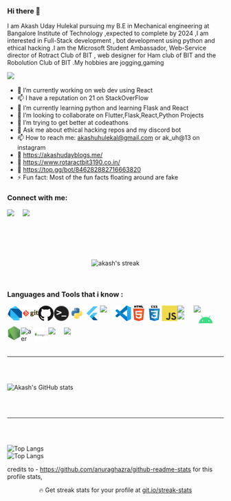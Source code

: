 ### Hi there 👋

<!-- [![Typing SVG](https://readme-typing-svg.herokuapp.com?font=serif&duration=4000&color=F75C7E&center=true&vCenter=true&lines=;I+am+from+West+Bengal%2C+India.;I+am+a+beginner+one+busy+with+studies.;This+is+my+hobby.;Thanks+for+checking+out+the+repositories.)](https://git.io/typing-svg) -->

   I am Akash Uday Hulekal pursuing my B.E in Mechanical engineering  at  Bangalore Institute of Technology ,expected to complete by 2024 ,I am interested in Full-Stack development , bot development using python and ethical hacking .I am the Microsoft Student Ambassador, Web-Service director of Rotract Club of BIT , web designer for Ham club of BIT and the Robolution Club of BIT .My hobbies are jogging,gaming 
   
   ![](https://visitor-badge.glitch.me/badge?page_id=akashgreninja.akashgreninja&left_text=MyPageVisitors)

- 🔭 I’m currently working on web dev using React
- 📫 I have a reputation on 21 on StackOverFlow
- 🌱 I’m currently learning python and learning Flask and React
- 👯 I’m looking to collaborate on Flutter,Flask,React,Python Projects
- 👯 I’m trying to get better at codeathons
- 💬 Ask me about ethical hacking repos and my discord bot
- 📫 How to reach me: akashuhulekal@gmail.com or ak_uh@13 on instagram
- 📱 https://akashudayblogs.me/
- 📱 https://www.rotaractbit3190.co.in/
- 📱 https://top.gg/bot/846282882716663820
- ⚡ Fun fact: Most of the fun facts floating around are fake


### Connect with me:
[<img align="left" width="36" src="https://cdn.jsdelivr.net/npm/simple-icons@v3/icons/linkedin.svg" />](https://www.linkedin.com/in/akash-uday-6a0b52224/)
[<img align="left" width="36" src="https://cdn.jsdelivr.net/npm/simple-icons@v3/icons/instagram.svg" />](https://www.instagram.com/ak_uh13//)

<br></br>
<br></br>
<br></br>
<p align="center">
    <img alt="akash's streak" src="https://github-readme-streak-stats.herokuapp.com/?user=akashgreninja&theme=monokai-metallian&hide_border=true"/>
  </a>
</p>
<br/>

### Languages and Tools that i know :
<img align="left" width="36" src="https://raw.githubusercontent.com/github/explore/80688e429a7d4ef2fca1e82350fe8e3517d3494d/topics/dart/dart.png" />
<img align="left" width="36" src="https://raw.githubusercontent.com/github/explore/80688e429a7d4ef2fca1e82350fe8e3517d3494d/topics/git/git.png" />
<img align="left" width="36" src="https://raw.githubusercontent.com/github/explore/78df643247d429f6cc873026c0622819ad797942/topics/github/github.png" />
<img align="left" width="36" src="https://raw.githubusercontent.com/github/explore/80688e429a7d4ef2fca1e82350fe8e3517d3494d/topics/terminal/terminal.png" />
<img align="left" width="36" src="https://raw.githubusercontent.com/github/explore/80688e429a7d4ef2fca1e82350fe8e3517d3494d/topics/python/python.png" />
<img align="left" width="36" src="https://raw.githubusercontent.com/github/explore/80688e429a7d4ef2fca1e82350fe8e3517d3494d/topics/flutter/flutter.png" />
<img align="left" width="36" src="https://firebase.google.com/downloads/brand-guidelines/PNG/logo-logomark.png" />
<img align="left" width="36" src="https://raw.githubusercontent.com/github/explore/80688e429a7d4ef2fca1e82350fe8e3517d3494d/topics/visual-studio-code/visual-studio-code.png" />

<img align="left" width="36" src="https://raw.githubusercontent.com/github/explore/80688e429a7d4ef2fca1e82350fe8e3517d3494d/topics/html/html.png" />
<img align="left" width="36" src="https://raw.githubusercontent.com/github/explore/80688e429a7d4ef2fca1e82350fe8e3517d3494d/topics/css/css.png" />
<img align="left" width="36" src="https://raw.githubusercontent.com/github/explore/80688e429a7d4ef2fca1e82350fe8e3517d3494d/topics/javascript/javascript.png" />
<img align="left" width="38" src="https://cdn.freebiesupply.com/logos/large/2x/pug-logo-png-transparent.png" />
<img align="left" width="38" src="https://w7.pngwing.com/pngs/166/342/png-transparent-flask-python-bottle-web-framework-web-application-flask-white-monochrome-shoe.png" />
<img align="left" width="50" src="https://quintagroup.com/cms/python/images/jinja2.png/@@images/image.png" />
<img align="left" alt="React" width="32px" src="https://raw.githubusercontent.com/github/explore/80688e429a7d4ef2fca1e82350fe8e3517d3494d/topics/android/android.png" />
<img align="left" alt="Node.js" width="32px" src="https://raw.githubusercontent.com/github/explore/80688e429a7d4ef2fca1e82350fe8e3517d3494d/topics/nodejs/nodejs.png" />

<br/>
<div/>
<br/>
<br>
<img align="left" alt="aer" width="32px" src="https://cdn.freebiesupply.com/logos/large/2x/react-1-logo-png-transparent.png"/>
<img align="left" alt="MongoDB" width="32px" src="https://raw.githubusercontent.com/github/explore/80688e429a7d4ef2fca1e82350fe8e3517d3494d/topics/mongodb/mongodb.png" />
<img width="45" src="https://mpng.subpng.com/20180823/qyv/kisspng-mongodb-logo-database-nosql-web-development-and-stuff-page-3-5b7f6f413135b6.5868327515350782092016.jpg"/>

<img align="left" width="36"  src="https://p1.hiclipart.com/preview/736/783/702/macos-app-icons-android-studio-png-icon.jpg"   />
<br/>








<br />
<br />

-----
<br />
<br />


![Akash's GitHub stats](https://github-readme-stats.vercel.app/api?username=akashgreninja&hide=prs&count_private=true&show_icons=truee&theme=tokyonight)


<br />
<br />

-----
<br />
<br />

![Top Langs](https://github-readme-stats.vercel.app/api/top-langs/?username=akashgreninja)                            
![Top Langs](https://github-readme-stats.vercel.app/api/top-langs/?username=akashgreninja&layout=compact)


credits to - https://github.com/anuraghazra/github-readme-stats for this profile stats,  <p align="center">🔥 Get streak stats for your profile at <a href="https://git.io/streak-stats">git.io/streak-stats</a></p>

